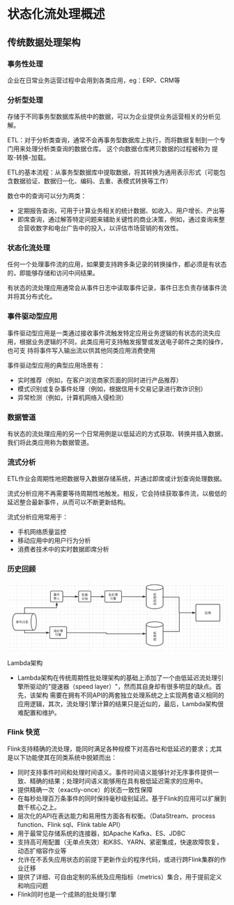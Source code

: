 # 状态化流处理概述
## 传统数据处理架构
### 事务性处理
企业在日常业务运营过程中会用到各类应用，eg：ERP、CRM等

### 分析型处理
存储于不同事务型数据库系统中的数据，可以为企业提供业务运营相关的分析见解。

ETL：对于分析类查询，通常不会再事务型数据库上执行，而将数据复制到一个专门用来处理分析类查询的数据仓库。
这个向数据仓库拷贝数据的过程被称为 提取-转换-加载。

ETL的基本流程：从事务型数据库中提取数据，将其转换为通用表示形式（可能包含数据验证、数据归一化、编码、去重、表模式转换等工作）

数仓中的查询可以分为两类：
- 定期报告查询，可用于计算业务相关的统计数据、如收入、用户增长、产出等
- 即席查询，通过解答特定问题来辅助关键性的商业决策，例如，通过查询来整合营收数字和电台广告中的投入，以评估市场营销的有效性。

### 状态化流处理
任何一个处理事件流的应用，如果要支持跨多条记录的转换操作，都必须是有状态的，即能够存储和访问中间结果。

有状态的流处理应用通常会从事件日志中读取事件记录，事件日志负责存储事件流并将其分布式化。

### 事件驱动型应用
事件驱动型应用是一类通过接收事件流触发特定应用业务逻辑的有状态的流失应用，根据业务逻辑的不同，此类应用可支持触发报警或发送电子邮件之类的操作，也可支
持将事件写入输出流以供其他同类应用消费使用

事件驱动型应用的典型应用场景有：
- 实时推荐（例如，在客户浏览商家页面的同时进行产品推荐）
- 模式识别或复杂事件处理（例如，根据信用卡交易记录进行欺诈识别）
- 异常检测（例如，计算机网络入侵检测）

### 数据管道
有状态的流处理应用的另一个日常用例是以低延迟的方式获取、转换并插入数据，我们将此类应用称为数据管道。

### 流式分析
ETL作业会周期性地把数据导入数据存储系统，并通过即席或计划查询处理数据。

流式分析应用不再需要等待周期性地触发。相反，它会持续获取事件流，以极低的延迟整合最新事件，从而可以不断更新结构。

流式分析应用常用于：
- 手机网络质量监控
- 移动应用中的用户行为分析
- 消费者技术中的实时数据即席分析

### 历史回顾
![img.png](images/Lambda架构.png)

Lambda架构
- Lambda架构在传统周期性批处理架构的基础上添加了一个由低延迟流处理引擎所驱动的"提速器（speed layer）"，然而其自身却有很多明显的缺点。首先，该架构
需要在拥有不同API的两套独立处理系统之上实现两套语义相同的应用逻辑，其次，流处理引擎计算的结果只是近似的，最后，Lambda架构很难配置和维护。
  
### Flink 快览
Flink支持精确的流处理，能同时满足各种规模下对高吞吐和低延迟的要求；尤其是以下功能使其在同类系统中脱颖而出：
- 同时支持事件时间和处理时间语义。事件时间语义能够针对无序事件提供一致、精确的结果；处理时间语义能够用在具有极低延迟需求的应用中。
- 提供精确一次（exactly-once）的状态一致性保障
- 在每秒处理百万条事件的同时保持毫秒级别延迟。基于Flink的应用可以扩展到数千核心之上。
- 层次化的API在表达能力和易用性方面各有权衡。（DataStream、process function、Flink sql、Flink table API）
- 用于最常见存储系统的连接器，如Apache Kafka、ES、JDBC
- 支持高可用配置（无单点失效）和K8S、YARN、紧密集成，快速故障恢复，动态扩缩容作业等
- 允许在不丢失应用状态的前提下更新作业的程序代码，或进行跨Flink集群的作业迁移
- 提供了详细、可自由定制的系统及应用指标（metrics）集合，用于提前定义和响应问题
- Flink同时也是一个成熟的批处理引擎

